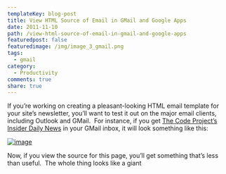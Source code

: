 ```yaml
---
templateKey: blog-post
title: View HTML Source of Email in GMail and Google Apps
date: 2011-11-10
path: /view-html-source-of-email-in-gmail-and-google-apps
featuredpost: false
featuredimage: /img/image_3_gmail.png
tags:
  - gmail
category:
  - Productivity
comments: true
share: true
---
```


If you’re working on creating a pleasant-looking HTML email template for your site’s newsletter, you’ll want to test it out on the major email clients, including Outlook and GMail.  For instance, if you get [The Code Project’s Insider Daily News](http://www.codeproject.com/Feature/Insider) in your GMail inbox, it will look something like this:

[![image](/img/image_3_gmail.png "image")](http://www.codeproject.com/script/Mailouts/View.aspx?mlid=9368)

Now, if you view the source for this page, you’ll get something that’s less than useful.  The whole thing looks like a giant <script> block and has no relation to the HTML that was in your email template.  Of course, the interface uses frames (iframes), and depending on your browser you can also view the frame source:

![image](/img/image_17_gmail.png "image")

Which will yield this:

![SNAGHTML3f56ac0](/img/SNAGHTML3f56ac0_1.png "SNAGHTML3f56ac0")

How useful!

If you \*actually\* want to see the HTML markup for an email as it was received by the mail server, the way to do that in GMail or Google Apps is to click the triangle icon in the upper right of the message, and select Show Original:

![image](/img/image_16_gmail.png "image")

This will open up a new browser window or tab, with the full email content, including the headers.  Something like this, perhaps:

![image](/img/image_15_gmail.png "image")

All that and \*still\* no HTML!  But we’re almost there.  If you look at the last line of the headers in the image above, you can see that in this case the message says it has Content-Transfer-Encoding: base64.  That means that long mess of characters in the body of the message is base64-encoded, which further means that we can easily decode it using any base64 decoder.  You can write your own, but there are numerous online tools that will decode base64 for you, including [this one I found after a quick search](http://www.opinionatedgeek.com/dotnet/tools/Base64Decode).  Simply cut and paste everything below (but not including) the Content-Transfer-Encoding: base64 line into the box on the page and click the button and you should see your decoded, beautiful, actual HTML of your email message.  What could be easier than that?

![image](/img/image_14_gmail.png "image")

Now just copy the output to Notepad or your HTML editor of choice and you should be ready to make whatever tweaks you and your design team would like.
